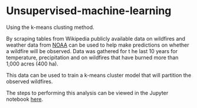 # Unsupervised-machine-learning
Using the k-means clusting method.

By scraping tables from Wikipedia publicly available data on wildfires and weather data from [NOAA](https://www.ncdc.noaa.gov/cag/county/mapping/4/tavg/202003/12/value) can be used to help make predictions on whether a wildfire will be observed. Data was gathered for t he last 10 years for temperature, precipitation and on wildfires that have burned more than 1,000 acres (400 ha).

This data can be used to train a k-means cluster model that will partition the observed wildfires. 

The steps to performing this analysis can be viewed in the Jupyter notebook [here](https://nbviewer.jupyter.org/github/dwill023/Unsupervised-machine-learning/blob/main/Predicting%20California%20wildfires%20using%20k-means%20clustering.ipynb).
